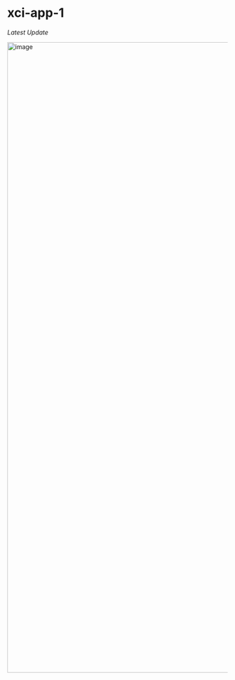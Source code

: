 # xci-app-1

*Latest Update*

<img width="1439" alt="image" src="https://user-images.githubusercontent.com/71516524/100002306-618c6c80-2d92-11eb-8261-a741efe9810f.png">


